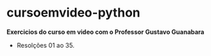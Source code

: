 # cursoemvideo-python
**Exercicios do curso em video com o Professor Gustavo Guanabara**
- Resolções  01 ao 35.
